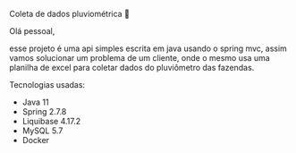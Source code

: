 Coleta de dados pluviométrica :call_me_hand:

Olá pessoal,

esse projeto é uma api simples escrita em java usando o spring mvc, assim vamos solucionar um problema de um cliente, onde o mesmo usa uma planilha de excel para coletar dados do pluviômetro das fazendas.

Tecnologias usadas:

* Java 11
* Spring 2.7.8
* Liquibase 4.17.2
* MySQL 5.7
* Docker
